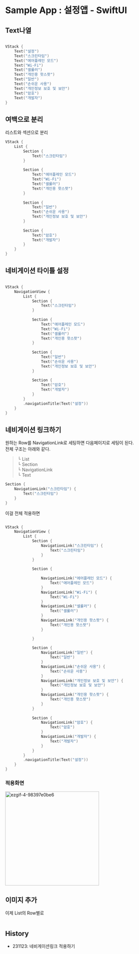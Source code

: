 # Sample App : 설정앱 - SwiftUI



## Text나열
```swift

VStack {
    Text("설정")
    Text("스크린타임")
    Text("에어플레인 모드")
    Text("Wi-Fi")
    Text("셀룰러")
    Text("개인용 핫스팟")
    Text("일반")
    Text("손쉬운 사용")
    Text("개인정보 보호 및 보안")
    Text("암호")
    Text("개발자")
}

```

## 여백으로 분리

리스트와 섹션으로 분리


```swift
VStack {
    List {
        Section {
            Text("스크린타임")
        }
        
        Section {
            Text("에어플레인 모드")
            Text("Wi-Fi")
            Text("셀룰러")
            Text("개인용 핫스팟")
        }
        
        Section {
            Text("일반")
            Text("손쉬운 사용")
            Text("개인정보 보호 및 보안")
        }
        
        Section {
            Text("암호")
            Text("개발자")
        }
    }
}

```

## 네비게이션 타이틀 설정


```swift

VStack {
    NavigationView {
        List {
            Section {
                Text("스크린타임")
            }
            
            Section {
                Text("에어플레인 모드")
                Text("Wi-Fi")
                Text("셀룰러")
                Text("개인용 핫스팟")
            }
            
            Section {
                Text("일반")
                Text("손쉬운 사용")
                Text("개인정보 보호 및 보안")
            }
            
            Section {
                Text("암호")
                Text("개발자")
            }
        }
        .navigationTitle(Text("설정"))
    }
}
```

## 네비게이션 링크하기

원하는 Row를 NavigationLink로 세팅하면 다음페이지로 세팅이 된다.  
전체 구조는 아래와 같다. 

> └ List  
>     └ Section  
>         └ NavigationLink  
>             └ Text  
       

```swift
Section {
    NavigationLink("스크린타임") { 
        Text("스크린타임")
    }
}

```

이걸 전체 적용하면

```swift

VStack {
    NavigationView {
        List {
            Section {
                NavigationLink("스크린타임") { 
                    Text("스크린타임")
                }
            }
            
            Section {
                
                NavigationLink("에어플레인 모드") { 
                    Text("에어플레인 모드")
                }
                NavigationLink("Wi-Fi") { 
                    Text("Wi-Fi")
                }
                NavigationLink("셀룰러") { 
                    Text("셀룰러")
                }
                NavigationLink("개인용 핫스팟") { 
                    Text("개인용 핫스팟")
                }

            }
            
            Section {
                NavigationLink("일반") { 
                    Text("일반")
                }
                NavigationLink("손쉬운 사용") { 
                    Text("손쉬운 사용")
                }
                NavigationLink("개인정보 보호 및 보안") { 
                    Text("개인정보 보호 및 보안")
                }
                NavigationLink("개인용 핫스팟") { 
                    Text("개인용 핫스팟")
                }
            }
            
            Section {
                NavigationLink("암호") { 
                    Text("암호")
                }
                NavigationLink("개발자") { 
                    Text("개발자")
                }
            }
        }
        .navigationTitle(Text("설정"))
    }
}
```


### 적용화면
<img width="300" alt="ezgif-4-98397e0be6" src="https://github.com/isGeekCode/TIL/assets/76529148/eae703b2-f21f-4980-b1fc-a9d5d11575eb">


## 이미지 추가

이제 List의 Row별로 
```swift

```


## History
- 231123: 네비게이션링크 적용하기




```swift

```

```swift

```
```swift

```

```swift

```

```swift

```
